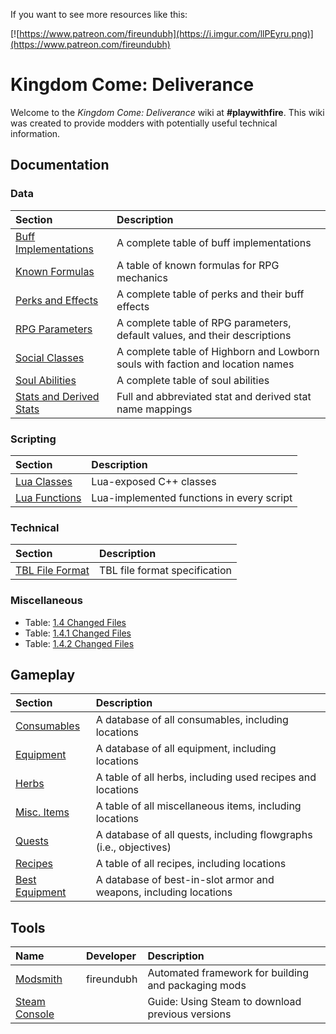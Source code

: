 <!-- TITLE: Kingdom Come -->
<!-- SUBTITLE: Kingdom Come: Deliverance -->

If you want to see more resources like this:

[![https://www.patreon.com/fireundubh](https://i.imgur.com/llPEyru.png)](https://www.patreon.com/fireundubh)

# Kingdom Come: Deliverance
Welcome to the *Kingdom Come: Deliverance* wiki at **#playwithfire**. This wiki was created to provide modders with potentially useful technical information.

## Documentation

### Data

Section | Description
:--- | :---
[Buff Implementations](kingdomcome/buffs) | A complete table of buff implementations
[Known Formulas](kingdomcome/formulas) | A table of known formulas for RPG mechanics
[Perks and Effects](kingdomcome/perks) | A complete table of perks and their buff effects
[RPG Parameters](kingdomcome/rpg-parameters) | A complete table of RPG parameters, default values, and their descriptions
[Social Classes](kingdomcome/social-classes) | A complete table of Highborn and Lowborn souls with faction and location names
[Soul Abilities](kingdomcome/soul-abilities) | A complete table of soul abilities
[Stats and Derived Stats](kingdomcome/stats) | Full and abbreviated stat and derived stat name mappings

### Scripting

Section | Description
:--- | :---
[Lua Classes](kingdomcome/classes) | Lua-exposed C++ classes
[Lua Functions](kingdomcome/functions) | Lua-implemented functions in every script

### Technical

Section | Description
:--- | :---
[TBL File Format](kingdomcome/tbl-file-format) | TBL file format specification

### Miscellaneous

- Table: [1.4 Changed Files](https://gist.github.com/fireundubh/fdc526f7941c87707ecd21febe55dc6a)
- Table: [1.4.1 Changed Files](https://gist.github.com/fireundubh/148a840352cada34d49e7c4f3e2013f2)
- Table: [1.4.2 Changed Files](https://gist.github.com/fireundubh/9b5f78f0667f76c195925958e6ac858f)

## Gameplay

Section | Description
:--- | :---
[Consumables](kingdomcome/consumables) | A database of all consumables, including locations
[Equipment](kingdomcome/equipment) | A database of all equipment, including locations
[Herbs](kingdomcome/herbs) | A table of all herbs, including used recipes and locations
[Misc. Items](kingdomcome/misc-items) | A table of all miscellaneous items, including locations
[Quests](kingdomcome/quests) | A database of all quests, including flowgraphs (i.e., objectives)
[Recipes](kingdomcome/recipes) | A table of all recipes, including locations
[Best Equipment](kingdomcome/best-equipment) | A database of best-in-slot armor and weapons, including locations

## Tools

Name | Developer | Description
:--- | :--- | :---
[Modsmith](https://github.com/fireundubh/modsmith) | fireundubh | Automated framework for building and packaging mods
[Steam Console](kingdomcome/steam-console) | | Guide: Using Steam to download previous versions